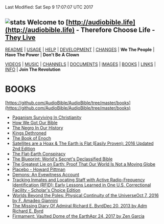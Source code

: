 Last Modified: Sat Sep  9 17:07:07 UTC 2017

## ![stats](https://c.statcounter.com/11394990/0/60f4718d/0/) Welcome to [http://audiobible.life](http://audiobible.life) - Therefore Choose Life - [They Live](https://www.youtube.com/watch?v=JI8AMRbqY6w)

[README](README.md) | [USAGE](USAGE.md) | [HELP](HELP.md) | [DEVELOPMENT](DEVELOPMENT.md) | [CHANGES](CHANGES.md) | **We The People** | **Have The Power** | **Don't Be A Clown**

[VIDEOS](VIDEOS.md) | [MUSIC](MUSIC.md) | [CHANNELS](CHANNELS.md) | [DOCUMENTS](DOCUMENTS.md) | [IMAGES](IMAGES.md) | [BOOKS](BOOKS.md) | [LINKS](LINKS.md) | [INFO](INFO.md) | **Join The Revolution**

BOOKS
=====

[https://github.com/AudioBible/AudioBible/tree/master/books](https://github.com/AudioBible/AudioBible/tree/master/books)

- [Paganism Surviving In Christianity](https://www.forgottenbooks.com/en/readbook/PaganismSurvivinginChristianity_10066362)
- [How We Got Our Bible](https://www.forgottenbooks.com/en/readbook/HowWeGotOurBible_10038867)
- [The Negro In Our History](https://www.forgottenbooks.com/en/readbook/TheNegroinOurHistory_10101622)
- [Kings Dethroned](https://www.forgottenbooks.com/en/readbook/KingsDethroned_10031911)
- [The Book of Enoch](https://www.forgottenbooks.com/en/readbook/TheBookofEnoch_10152066)
- [Satellites are a Hoax & The Earth is Flat (Easily Proven): 2016 Updated 2nd Edition](https://www.amazon.com/Satellites-Hoax-Earth-Easily-Proven/dp/1514628120)
- [The Flat-Earth Conspiracy](https://www.amazon.com/Flat-Earth-Conspiracy-Eric-Dubay/dp/1312627166)
- [The Blueprint: World's Secret's Declassified Bible](https://www.amazon.com/Blueprint-Worlds-Secrets-Declassified-Bible/dp/1522962190)
- [The Greatest Lie on Earth: Proof That Our World Is Not a Moving Globe](https://www.amazon.com/Greatest-Lie-Earth-Proof-Moving/dp/1943056013)
- [Placebo - Howard Pittman](https://www.amazon.com/Placebo-Howard-O-Pittman/dp/B0017YQLLU)
- [Demons: An Eyewitness Account](https://www.amazon.com/Demons-Eyewitness-Howard-O-Pittman/dp/B000HCWBCG)
- [Tracking Inmates and Locating Staff with Active Radio-Frequency Identification (RFID): Early Lessons Learned in One U.S. Correctional Facility - Scholar's Choice Edition](https://www.amazon.com/Tracking-Inmates-Locating-Radio-Frequency-Identification/dp/1296047962)
- [Worlds Beyond the Poles: Physical Continuity of the UniverseOct 7, 2016 by F. Amadeo Giannini](https://www.amazon.com/Worlds-Beyond-Poles-Physical-Continuity/dp/0986130532)
- [The Missing Diary Of Admiral Richard E. ByrdDec 20, 2013 by Adm Richard E. Byrd](https://www.amazon.com/Missing-Diary-Admiral-Richard-Byrd/dp/0938294911)
- [Firmament: Vaulted Dome of the EarthApr 24, 2017 by Zen Garcia](https://www.amazon.com/Firmament-Vaulted-Earth-Zen-Garcia/dp/136507384X)
